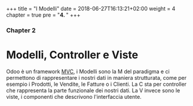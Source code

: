 +++
title = "I Modelli"
date = 2018-06-27T16:13:21+02:00
weight = 4
chapter = true
pre = "<b>4. </b>"
+++

### Chapter 2

# Modelli, Controller e Viste
Odoo è un framework [MVC](https://it.wikipedia.org/wiki/Model-view-controller), i Modelli sono la M del paradigma e ci permettono di rappresentare i nostri dati in maniera strutturata, come per esempio i Prodotti, le Vendite, le Fatture o i Clienti. La C sta per controller che rappresenta la parte funzionale dei nostri dati. La V invece sono le viste, i componenti che descrivono l'interfaccia utente.